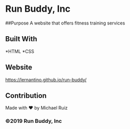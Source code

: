 # Run Buddy, Inc

##Purpose
A website that offers fitness training services

## Built With
*HTML
*CSS

## Website
https://lernantino.github.io/run-buddy/

## Contribution
Made with ❤️ by Michael Ruiz

### ©️2019 Run Buddy, Inc
